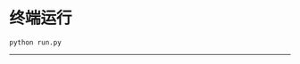 # 终端运行

```shell
python run.py
```
*************************************************************************************************************************************************************************************************************************************************************************************************************************************************************************************************************************************************************************************************************************************************************************************************************************************************************************************************************************************************************************************************************************************************************************************************************************************************************************************************************************************************************************************************************************************************************************************************************************************